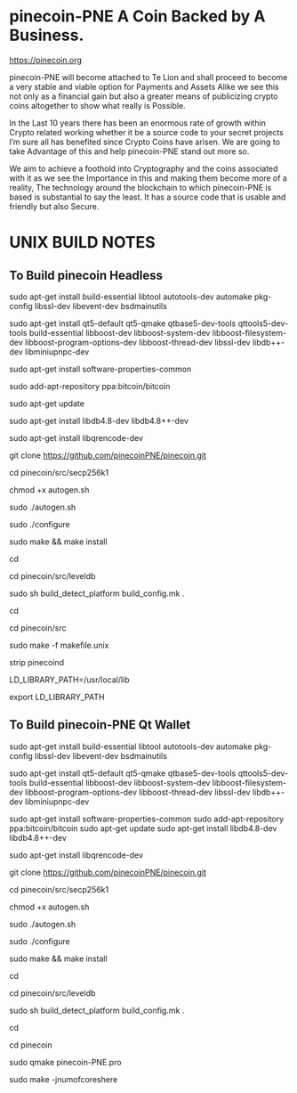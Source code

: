 # pinecoin-PNE A Coin Backed by A Business.

https://pinecoin.org


pinecoin-PNE will become attached to Te Lion and shall proceed to become a very stable and viable option for Payments and Assets Alike we see this not only as a financial gain but also a greater means of publicizing crypto coins altogether to show what really is Possible.

In the Last 10 years there has been an enormous rate of growth within Crypto related working whether it be a source code to your secret projects I’m sure all has benefited since Crypto Coins have arisen. We are going to take Advantage of this and help pinecoin-PNE stand out more so.

We aim to achieve a foothold into Cryptography and the coins associated with it as we see the Importance in this and making them become more of a reality, The technology around the blockchain to which pinecoin-PNE is based is substantial to say the least. It has a source code that is usable and friendly but also Secure.



UNIX BUILD NOTES
====================

To Build pinecoin Headless 
-----------------

sudo apt-get install build-essential libtool autotools-dev automake pkg-config libssl-dev libevent-dev bsdmainutils

sudo apt-get install qt5-default qt5-qmake qtbase5-dev-tools qttools5-dev-tools build-essential libboost-dev libboost-system-dev libboost-filesystem-dev libboost-program-options-dev libboost-thread-dev libssl-dev libdb++-dev libminiupnpc-dev 

sudo apt-get install software-properties-common

sudo add-apt-repository ppa:bitcoin/bitcoin

sudo apt-get update

sudo apt-get install libdb4.8-dev libdb4.8++-dev

sudo apt-get install libqrencode-dev

git clone https://github.com/pinecoinPNE/pinecoin.git

cd pinecoin/src/secp256k1

chmod +x autogen.sh

sudo ./autogen.sh

sudo ./configure

sudo make && make install

cd

cd pinecoin/src/leveldb

sudo sh build_detect_platform build_config.mk .

cd

cd pinecoin/src

sudo make -f makefile.unix

strip pinecoind

LD_LIBRARY_PATH=/usr/local/lib

export LD_LIBRARY_PATH


To Build pinecoin-PNE Qt Wallet
------------------

sudo apt-get install build-essential libtool autotools-dev automake pkg-config libssl-dev libevent-dev bsdmainutils

sudo apt-get install qt5-default qt5-qmake qtbase5-dev-tools qttools5-dev-tools build-essential libboost-dev libboost-system-dev libboost-filesystem-dev libboost-program-options-dev libboost-thread-dev libssl-dev libdb++-dev libminiupnpc-dev 

sudo apt-get install software-properties-common
sudo add-apt-repository ppa:bitcoin/bitcoin
sudo apt-get update
sudo apt-get install libdb4.8-dev libdb4.8++-dev

sudo apt-get install libqrencode-dev

git clone https://github.com/pinecoinPNE/pinecoin.git

cd pinecoin/src/secp256k1

chmod +x autogen.sh

sudo ./autogen.sh

sudo ./configure

sudo make && make install

cd

cd pinecoin/src/leveldb

sudo sh build_detect_platform build_config.mk .

cd

cd pinecoin

sudo qmake pinecoin-PNE.pro

sudo make -jnumofcoreshere